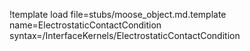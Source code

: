 !template load file=stubs/moose_object.md.template name=ElectrostaticContactCondition syntax=/InterfaceKernels/ElectrostaticContactCondition
